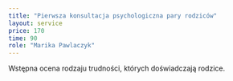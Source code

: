 ```yaml
---
title: "Pierwsza konsultacja psychologiczna pary rodziców"
layout: service
price: 170
time: 90
role: "Marika Pawlaczyk"
---
```


Wstępna ocena rodzaju trudności, których doświadczają rodzice.
